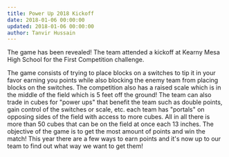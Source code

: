 ```yaml
---
title: Power Up 2018 Kickoff
date: 2018-01-06 00:00:00
updated: 2018-01-06 00:00:00
author: Tanvir Hussain
---
```


The game has been revealed! The team attended a kickoff at Kearny Mesa High School for the First Competition challenge.

The game consists of trying to place blocks on a switches to tip it in your favor earning you points while also blocking the enemy team from placing blocks on the switches. The competition also has a raised scale which is in the middle of the field which is 5 feet off the ground! The team can also trade in cubes for "power ups" that benefit the team such as double points, gain control of the switches or scale, etc. each team has "portals" on opposing sides of the field with access to more cubes. All in all there is more than 50 cubes that can be on the field at once each 13 inches. The objective of the game is to get the most amount of points and win the match! This year there are a few ways to earn points and it's now up to our team to find out what way we want to get them!
